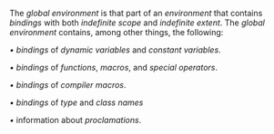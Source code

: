  



The *global environment* is that part of an *environment* that contains *bindings* with both *indefinite scope* and *indefinite extent*. The *global environment* contains, among other things, the following: 



*• bindings* of *dynamic variables* and *constant variables*. 



*• bindings* of *functions*, *macros*, and *special operators*. 



*• bindings* of *compiler macros*. 



*• bindings* of *type* and *class names* 



*•* information about *proclamations*.  







